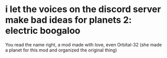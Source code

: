 # i let the voices on the discord server make bad ideas for planets 2: electric boogaloo
 You read the name right, a mod made with love, even Orbital-32 (she made a planet for this mod and organized the original thing)
